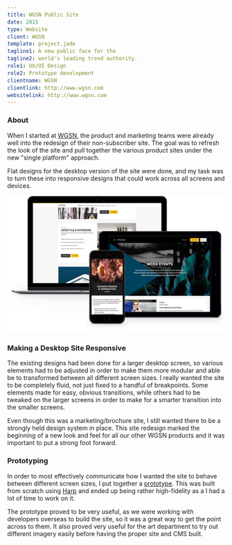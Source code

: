 ```yaml
---
title: WGSN Public Site
date: 2015
type: Website
client: WGSN
template: project.jade
tagline1: A new public face for the
tagline2: world's leading trend authority.
role1: UX/UI Design
role2: Prototype development
clientname: WGSN
clientlink: http://www.wgsn.com
websitelink: http://www.wgsn.com
---
```


<h3 data-title="About">About</h3>

When I started at <a href="http://wgsn.com/" target="_blank" class="highlighted">WGSN</a>, the product and marketing teams were already well into the redesign of their non-subscriber site. The goal was to refresh the look of the site and pull together the various product sites under the new "single platform" approach.

Flat designs for the desktop version of the site were done, and my task was to turn these into responsive designs that could work across all screens and devices.

![WGSN Public Site](wgsn-public-site-1.jpg "WGSN Public Site")

<h3 data-title="Making a Desktop Site Responsive">Making a Desktop Site Responsive</h3>

The existing designs had been done for a larger desktop screen, so various elements had to be adjusted in order to make them more modular and able be to transformed between all different screen sizes. I really wanted the site to be completely fluid, not just fixed to a handful of breakpoints. Some elements made for easy, obvious transitions, while others had to be tweaked on the larger screens in order to make for a smarter transition into the smaller screens.

Even though this was a marketing/brochure site, I still wanted there to be a strongly held design system in place. This site redesign marked the beginning of a new look and feel for all our other WGSN products and it was important to put a strong foot forward.

<h3 data-title="Prototyping">Prototyping</h3>

In order to most effectively communicate how I wanted the site to behave between different screen sizes, I put together a <a href="http://wgsn-public-site.amelia-lewis.com/" target="_blank" class="highlighted">prototype</a>. This was built from scratch using <a href="https://harpjs.com/" target="_blank" class="highlighted">Harp</a> and ended up being rather high-fidelity as a I had a lot of time to work on it.

The prototype proved to be very useful, as we were working with developers overseas to build the site, so it was a great way to get the point across to them. It also proved very useful for the art department to try out different imagery easily before having the proper site and CMS built.